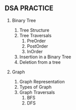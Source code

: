 ## DSA PRACTICE

1. Binary Tree
   1. Tree Structure
   2. Tree Traversals
      1. PreOrder
      2. PostOrder
      3. InOrder
   3. Insertion in a Binary Tree
   4. Deletion from a tree


2. Graph
   1. Graph Representation
   2. Types of Graph
   3. Graph Traversals
      1. BFS
      2. DFS